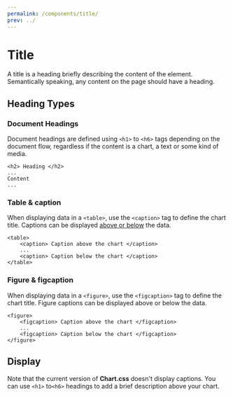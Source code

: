 ```yaml
---
permalink: /components/title/
prev: ../
---
```


# Title

A title is a heading briefly describing the content of the element. Semantically speaking, any content on the page should have a heading.

## Heading Types

### Document Headings

Document headings are defined using `<h1>` to `<h6>` tags depending on the document flow, regardless if the content is a chart, a text or some kind of media.

```html{1}
<h2> Heading </h2>
...
Content
...
```

### Table & caption

When displaying data in a `<table>`, use the `<caption>` tag to define the chart title. Captions can be displayed [above or below](https://developer.mozilla.org/en-US/docs/Web/CSS/caption-side) the data.

```html{2,4}
<table>
    <caption> Caption above the chart </caption>
    ...
    <caption> Caption below the chart </caption>
</table>
```

### Figure & figcaption

When displaying data in a `<figure>`, use the `<figcaption>` tag to define the chart title. Figure captions can be displayed above or below the data.

```html{2,4}
<figure>
    <figcaption> Caption above the chart </figcaption>
    ...
    <figcaption> Caption below the chart </figcaption>
</figure>
```

## Display

Note that the current version of **Chart.css** doesn't display captions. You can use `<h1>` to`<h6>` headings to add a brief description above your chart.
